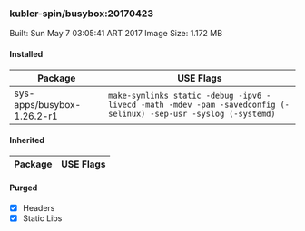 ### kubler-spin/busybox:20170423

Built: Sun May  7 03:05:41 ART 2017
Image Size: 1.172 MB

#### Installed
Package | USE Flags
--------|----------
sys-apps/busybox-1.26.2-r1 | `make-symlinks static -debug -ipv6 -livecd -math -mdev -pam -savedconfig (-selinux) -sep-usr -syslog (-systemd)`
#### Inherited
Package | USE Flags
--------|----------
#### Purged
- [x] Headers
- [x] Static Libs
